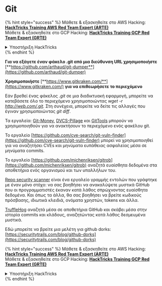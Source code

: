 # Git

{% hint style="success" %}
Μάθετε & εξασκηθείτε στο AWS Hacking:<img src="/.gitbook/assets/arte.png" alt="" data-size="line">[**HackTricks Training AWS Red Team Expert (ARTE)**](https://training.hacktricks.xyz/courses/arte)<img src="/.gitbook/assets/arte.png" alt="" data-size="line">\
Μάθετε & εξασκηθείτε στο GCP Hacking: <img src="/.gitbook/assets/grte.png" alt="" data-size="line">[**HackTricks Training GCP Red Team Expert (GRTE)**<img src="/.gitbook/assets/grte.png" alt="" data-size="line">](https://training.hacktricks.xyz/courses/grte)

<details>

<summary>Υποστήριξη HackTricks</summary>

* Ελέγξτε τα [**σχέδια συνδρομής**](https://github.com/sponsors/carlospolop)!
* **Εγγραφείτε στην** 💬 [**ομάδα Discord**](https://discord.gg/hRep4RUj7f) ή στην [**ομάδα telegram**](https://t.me/peass) ή **ακολουθήστε** μας στο **Twitter** 🐦 [**@hacktricks\_live**](https://twitter.com/hacktricks\_live)**.**
* **Μοιραστείτε κόλπα hacking υποβάλλοντας PRs στα** [**HackTricks**](https://github.com/carlospolop/hacktricks) και [**HackTricks Cloud**](https://github.com/carlospolop/hacktricks-cloud) github repos.

</details>
{% endhint %}

**Για να εξάγετε έναν φάκελο .git από μια διεύθυνση URL χρησιμοποιήστε** [**https://github.com/arthaud/git-dumper**](https://github.com/arthaud/git-dumper)

**Χρησιμοποιήστε** [**https://www.gitkraken.com/**](https://www.gitkraken.com/) **για να επιθεωρήσετε το περιεχόμενο**

Εάν βρεθεί ένας φάκελος _.git_ σε μια διαδικτυακή εφαρμογή, μπορείτε να κατεβάσετε όλο το περιεχόμενο χρησιμοποιώντας _wget -r http://web.com/.git._ Στη συνέχεια, μπορείτε να δείτε τις αλλαγές που έγιναν χρησιμοποιώντας _git diff_.

Τα εργαλεία: [Git-Money](https://github.com/dnoiz1/git-money), [DVCS-Pillage](https://github.com/evilpacket/DVCS-Pillage) και [GitTools](https://github.com/internetwache/GitTools) μπορούν να χρησιμοποιηθούν για να ανακτήσουν το περιεχόμενο ενός φακέλου git.

Το εργαλείο [https://github.com/cve-search/git-vuln-finder](https://github.com/cve-search/git-vuln-finder) μπορεί να χρησιμοποιηθεί για να αναζητήσει CVEs και μηνύματα ευπάθειας ασφαλείας μέσα σε μηνύματα commits.

Το εργαλείο [https://github.com/michenriksen/gitrob](https://github.com/michenriksen/gitrob) αναζητά ευαίσθητα δεδομένα στα αποθετήρια ενός οργανισμού και των υπαλλήλων του.

[Repo security scanner](https://github.com/UKHomeOffice/repo-security-scanner) είναι ένα εργαλείο γραμμής εντολών που γράφτηκε με έναν μόνο στόχο: να σας βοηθήσει να ανακαλύψετε μυστικά GitHub που οι προγραμματιστές έκαναν κατά λάθος σπρώχνοντας ευαίσθητα δεδομένα. Και όπως τα άλλα, θα σας βοηθήσει να βρείτε κωδικούς πρόσβασης, ιδιωτικά κλειδιά, ονόματα χρηστών, tokens και άλλα.

[TruffleHog](https://github.com/dxa4481/truffleHog) αναζητά μέσα σε αποθετήρια GitHub και σκάβει μέσα στην ιστορία commits και κλάδους, αναζητώντας κατά λάθος δεσμευμένα μυστικά.

Εδώ μπορείτε να βρείτε μια μελέτη για github dorks: [https://securitytrails.com/blog/github-dorks](https://securitytrails.com/blog/github-dorks)

{% hint style="success" %}
Μάθετε & εξασκηθείτε στο AWS Hacking:<img src="/.gitbook/assets/arte.png" alt="" data-size="line">[**HackTricks Training AWS Red Team Expert (ARTE)**](https://training.hacktricks.xyz/courses/arte)<img src="/.gitbook/assets/arte.png" alt="" data-size="line">\
Μάθετε & εξασκηθείτε στο GCP Hacking: <img src="/.gitbook/assets/grte.png" alt="" data-size="line">[**HackTricks Training GCP Red Team Expert (GRTE)**<img src="/.gitbook/assets/grte.png" alt="" data-size="line">](https://training.hacktricks.xyz/courses/grte)

<details>

<summary>Υποστήριξη HackTricks</summary>

* Ελέγξτε τα [**σχέδια συνδρομής**](https://github.com/sponsors/carlospolop)!
* **Εγγραφείτε στην** 💬 [**ομάδα Discord**](https://discord.gg/hRep4RUj7f) ή στην [**ομάδα telegram**](https://t.me/peass) ή **ακολουθήστε** μας στο **Twitter** 🐦 [**@hacktricks\_live**](https://twitter.com/hacktricks\_live)**.**
* **Μοιραστείτε κόλπα hacking υποβάλλοντας PRs στα** [**HackTricks**](https://github.com/carlospolop/hacktricks) και [**HackTricks Cloud**](https://github.com/carlospolop/hacktricks-cloud) github repos.

</details>
{% endhint %}

